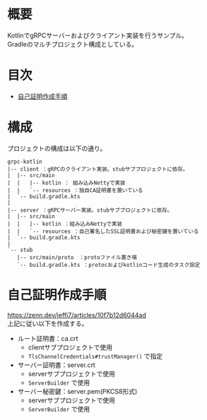 # 概要
KotlinでgRPCサーバーおよびクライアント実装を行うサンプル。  
Gradleのマルチプロジェクト構成としている。

# 目次
- [自己証明作成手順](#自己証明作成手順)


# 構成
プロジェクトの構成は以下の通り。  
```text
grpc-kotlin
|-- client ：gRPCのクライアント実装。stubサブプロジェクトに依存。
|  |-- src/main
|  |   |-- kotlin ： 組み込みNettyで実装
|  |   `-- resources ：独自CA証明書を置いている
|  `-- build.gradle.kts
|
|-- server ：gRPCサーバー実装。stubサブプロジェクトに依存。
|  |-- src/main
|  |   |-- kotlin ：組み込みNettyで実装
|  |   `-- resources ：自己署名したSSL証明書および秘密鍵を置いている
|  `-- build.gradle.kts
|
`-- stub
   |-- src/main/proto　：protoファイル置き場
   `-- build.gradle.kts ：protocおよびkotlinコード生成のタスク設定
```

# 自己証明作成手順
https://zenn.dev/jeffi7/articles/10f7b12d6044ad  
上記に従い以下を作成する。  
- ルート証明書：ca.crt
  - clientサブプロジェクトで使用
  - `TlsChannelCredentials#trustManager()` で指定
- サーバー証明書：server.crt
  - serverサブプロジェクトで使用
  - `ServerBuilder` で使用
- サーバー秘密鍵：server.pem(PKCS8形式)
  - serverサブプロジェクトで使用
  - `ServerBuilder` で使用
